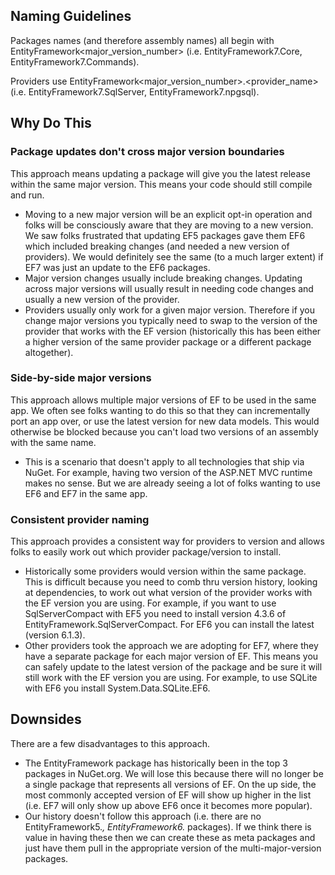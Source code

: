 ## Naming Guidelines
Packages names (and therefore assembly names) all begin with EntityFramework<major_version_number> (i.e. EntityFramework7.Core, EntityFramework7.Commands). 

Providers use EntityFramework<major_version_number>.<provider_name> (i.e. EntityFramework7.SqlServer, EntityFramework7.npgsql). 

## Why Do This

### Package updates don't cross major version boundaries
This approach means updating a package will give you the latest release within the same major version. This means your code should still compile and run. 
* Moving to a new major version will be an explicit opt-in operation and folks will be consciously aware that they are moving to a new version. We saw folks frustrated that updating EF5 packages gave them EF6 which included breaking changes (and needed a new version of providers). We would definitely see the same (to a much larger extent) if EF7 was just an update to the EF6 packages.
* Major version changes usually include breaking changes. Updating across major versions will usually result in needing code changes and usually a new version of the provider.
* Providers usually only work for a given major version. Therefore if you change major versions you typically need to swap to the version of the provider that works with the EF version (historically this has been either a higher version of the same provider package or a different package altogether).

### Side-by-side major versions
This approach allows multiple major versions of EF to be used in the same app. We often see folks wanting to do this so that they can incrementally port an app over, or use the latest version for new data models. This would otherwise be blocked because you can't load two versions of an assembly with the same name.
* This is a scenario that doesn't apply to all technologies that ship via NuGet. For example, having two version of the ASP.NET MVC runtime makes no sense. But we are already seeing a lot of folks wanting to use EF6 and EF7 in the same app.

### Consistent provider naming
This approach provides a consistent way for providers to version and allows folks to easily work out which provider package/version to install.
* Historically some providers would version within the same package. This is difficult because you need to comb thru version history, looking at dependencies, to work out what version of the provider works with the EF version you are using. For example, if you want to use SqlServerCompact with EF5 you need to install version 4.3.6 of EntityFramework.SqlServerCompact. For EF6 you can install the latest (version 6.1.3).
* Other providers took the approach we are adopting for EF7, where they have a separate package for each major version of EF. This means you can safely update to the latest version of the package and be sure it will still work with the EF version you are using. For example, to use SQLite with EF6 you install System.Data.SQLite.EF6. 

## Downsides
There are a few disadvantages to this approach.
* The EntityFramework package has historically been in the top 3 packages in NuGet.org. We will lose this because there will no longer be a single package that represents all versions of EF. On the up side, the most commonly accepted version of EF will show up higher in the list (i.e. EF7 will only show up above EF6 once it becomes more popular).
* Our history doesn't follow this approach (i.e. there are no EntityFramework5.*, EntityFramework6.* packages). If we think there is value in having these then we can create these as meta packages and just have them pull in the appropriate version of the multi-major-version packages.

